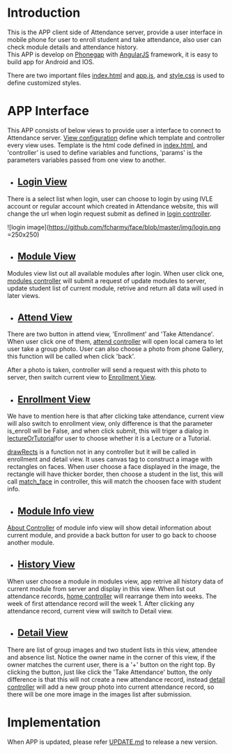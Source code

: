 # Introduction
 This is the APP client side of Attendance server, provide a user interface in mobile phone for user to enroll student and take attendance, also user can check module details and attendance history.   
 This APP is develop on [Phonegap](http://phonegap.com/) with [AngularJS](https://angularjs.org/) framework, it is easy to build app for Android and IOS.
 
 There are two important files [index.html][html] and [app.js][js], and [style.css][css] is used to define customized styles.

 [html]: https://github.com/fcharmy/face/blob/master/app_attendance/www/index.html
 [js]: https://github.com/fcharmy/face/blob/master/app_attendance/www/js/app.js
 [css]: https://github.com/fcharmy/face/blob/master/app_attendance/www/css/style.css

# APP Interface
 This APP consists of below views to provide user a interface to connect to Attendance server. [View configuration][tabs] define which template and controller every view uses. Template is the html code defined in [index.html][html], and 'controller' is used to define variables and functions, 'params' is the parameters variables passed from one view to another.
 
 [tabs]: https://github.com/fcharmy/face/blob/master/app_attendance/www/js/app.js#L35
 [login]: https://github.com/fcharmy/face/blob/master/app_attendance/www/index.html#L33
 [modules]: https://github.com/fcharmy/face/blob/master/app_attendance/www/index.html#L73
 [attend]: https://github.com/fcharmy/face/blob/master/app_attendance/www/index.html#L112
 [enroll]: https://github.com/fcharmy/face/blob/master/app_attendance/www/index.html#L151
 [home]: https://github.com/fcharmy/face/blob/master/app_attendance/www/index.html#L197
 [detail]: https://github.com/fcharmy/face/blob/master/app_attendance/www/index.html#L218
 [about]: https://github.com/fcharmy/face/blob/master/app_attendance/www/index.html#L262
 [login controller]: https://github.com/fcharmy/face/blob/master/app_attendance/www/js/app.js#L110
 [modules controller]: https://github.com/fcharmy/face/blob/master/app_attendance/www/js/app.js#L167
 [attend controller]: https://github.com/fcharmy/face/blob/master/app_attendance/www/js/app.js#L253
 [about Controller]: https://github.com/fcharmy/face/blob/master/app_attendance/www/js/app.js#L355
 [home controller]: https://github.com/fcharmy/face/blob/master/app_attendance/www/js/app.js#L207
 [detail controller]: https://github.com/fcharmy/face/blob/master/app_attendance/www/js/app.js#L624
 [lectureOrTutorial]: https://github.com/fcharmy/face/blob/master/app_attendance/www/js/app.js#L515
 [match_face]: https://github.com/fcharmy/face/blob/master/app_attendance/www/js/app.js#L461
 [drawRects]: https://github.com/fcharmy/face/blob/master/app_attendance/www/js/app.js#L746
 
* ## [Login View][login]
 There is a select list when login, user can choose to login by using IVLE account or regular account which created in Attendance website, this will change the url when login request submit as defined in [login controller][login controller].
 
 ![login image](https://github.com/fcharmy/face/blob/master/img/login.png =250x250)
 
* ## [Module View][modules]
 Modules view list out all available modules after login. When user click one, [modules controller][modules controller] will submit a request of update modules to server, update student list of current module, retrive and return all data will used in later views.

* ## [Attend View][attend]
 There are two button in attend view, 'Enrollment' and 'Take Attendance'. When user click one of them, [attend controller][attend controller] will open local camera to let user take a group photo. User can also choose a photo from phone Gallery, this function will be called when click 'back'.  
 
 After a photo is taken, controller will send a request with this photo to server, then switch current view to [Enrollment View][enroll].
 
* ## [Enrollment View][enroll]
 We have to mention here is that after clicking take attendance, current view will also switch to enrollment view, only difference is that the parameter is_enroll will be False, and when click submit, this will triger a dialog in [lectureOrTutorial][lectureOrTutorial]for user to choose whether it is a Lecture or a Tutorial.  
 
 [drawRects][drawRects] is a function not in any controller but it will be called in enrollment and detail view. It uses canvas tag to construct a image with rectangles on faces. When user choose a face displayed in the image, the rectangle will have thicker border, then choose a student in the list, this will call [match_face][match_face] in controller, this will match the choosen face with student info. 

* ## [Module Info view][about]
 [About Controller][about Controller] of module info view will show detail information about current module, and provide a back button for user to go back to choose another module.  

* ## [History View][home]
 When user choose a module in modules view, app retrive all history data of current module from server and display in this view. When list out attendance records, [home controller][home controller] will rearrange them into weeks. The week of first attendance record will the week 1. After clicking any attendance record, current view will switch to Detail view.
 
* ## [Detail View][detail]
 There are list of group images and two student lists in this view, attendee and absence list. Notice the owner name in the corner of this view, if the owner matches the current user, there is a '+' button on the right top. By clicking the button, just like click the 'Take Attendance' button, the only difference is that this will not create a new attendance record, instead [detail controller][detail controller] will add a new group photo into current attendance record, so there will be one more image in the images list after submission.
 
 
# Implementation
 When APP is updated, please refer [UPDATE.md](https://github.com/fcharmy/face/blob/master/app_attendance/UPDATE.md) to release a new version.
 
